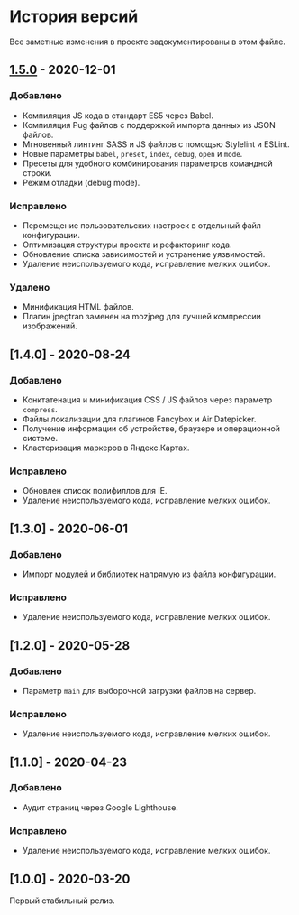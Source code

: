 # История версий

Все заметные изменения в проекте задокументированы в этом файле.

[1.5.0]: https://github.com/digikid/gulp-project/releases/tag/1.5.0

## [1.5.0] - 2020-12-01

### Добавлено
- Компиляция JS кода в стандарт ES5 через Babel.
- Компиляция Pug файлов c поддержкой импорта данных из JSON файлов.
- Мгновенный линтинг SASS и JS файлов с помощью Stylelint и ESLint.
- Новые параметры `babel`, `preset`, `index`, `debug`, `open` и `mode`.
- Пресеты для удобного комбинирования параметров командной строки.
- Режим отладки (debug mode).

### Исправлено
- Перемещение пользовательских настроек в отдельный файл конфигурации.
- Оптимизация структуры проекта и рефакторинг кода.
- Обновление списка зависимостей и устранение уязвимостей.
- Удаление неиспользуемого кода, исправление мелких ошибок.

### Удалено
- Минификация HTML файлов.
- Плагин jpegtran заменен на mozjpeg для лучшей компрессии изображений.

## [1.4.0] - 2020-08-24

### Добавлено
- Конктатенация и минификация CSS / JS файлов через параметр `compress`.
- Файлы локализации для плагинов Fancybox и Air Datepicker.
- Получение информации об устройстве, браузере и операционной системе.
- Кластеризация маркеров в Яндекс.Картах.

### Исправлено
- Обновлен список полифиллов для IE.
- Удаление неиспользуемого кода, исправление мелких ошибок.

## [1.3.0] - 2020-06-01

### Добавлено
- Импорт модулей и библиотек напрямую из файла конфигурации.

### Исправлено
- Удаление неиспользуемого кода, исправление мелких ошибок.

## [1.2.0] - 2020-05-28

### Добавлено
- Параметр `main` для выборочной загрузки файлов на сервер.

### Исправлено
- Удаление неиспользуемого кода, исправление мелких ошибок.

## [1.1.0] - 2020-04-23

### Добавлено
- Аудит страниц через Google Lighthouse.

### Исправлено
- Удаление неиспользуемого кода, исправление мелких ошибок.

## [1.0.0] - 2020-03-20
Первый стабильный релиз.